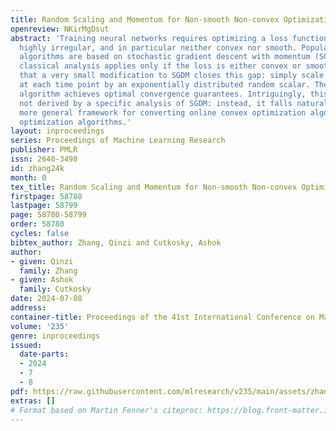 ```yaml
---
title: Random Scaling and Momentum for Non-smooth Non-convex Optimization
openreview: NKirMgDsut
abstract: 'Training neural networks requires optimizing a loss function that may be
  highly irregular, and in particular neither convex nor smooth. Popular training
  algorithms are based on stochastic gradient descent with momentum (SGDM), for which
  classical analysis applies only if the loss is either convex or smooth. We show
  that a very small modification to SGDM closes this gap: simply scale the update
  at each time point by an exponentially distributed random scalar. The resulting
  algorithm achieves optimal convergence guarantees. Intriguingly, this result is
  not derived by a specific analysis of SGDM: instead, it falls naturally out of a
  more general framework for converting online convex optimization algorithms to non-convex
  optimization algorithms.'
layout: inproceedings
series: Proceedings of Machine Learning Research
publisher: PMLR
issn: 2640-3498
id: zhang24k
month: 0
tex_title: Random Scaling and Momentum for Non-smooth Non-convex Optimization
firstpage: 58780
lastpage: 58799
page: 58780-58799
order: 58780
cycles: false
bibtex_author: Zhang, Qinzi and Cutkosky, Ashok
author:
- given: Qinzi
  family: Zhang
- given: Ashok
  family: Cutkosky
date: 2024-07-08
address:
container-title: Proceedings of the 41st International Conference on Machine Learning
volume: '235'
genre: inproceedings
issued:
  date-parts:
  - 2024
  - 7
  - 8
pdf: https://raw.githubusercontent.com/mlresearch/v235/main/assets/zhang24k/zhang24k.pdf
extras: []
# Format based on Martin Fenner's citeproc: https://blog.front-matter.io/posts/citeproc-yaml-for-bibliographies/
---
```

